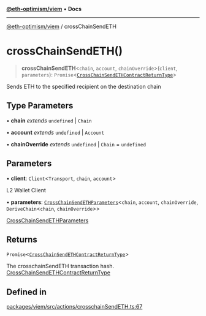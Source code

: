 [**@eth-optimism/viem**](../README.md) • **Docs**

***

[@eth-optimism/viem](../README.md) / crossChainSendETH

# crossChainSendETH()

> **crossChainSendETH**\<`chain`, `account`, `chainOverride`\>(`client`, `parameters`): `Promise`\<[`CrossChainSendETHContractReturnType`](../type-aliases/CrossChainSendETHContractReturnType.md)\>

Sends ETH to the specified recipient on the destination chain

## Type Parameters

• **chain** *extends* `undefined` \| `Chain`

• **account** *extends* `undefined` \| `Account`

• **chainOverride** *extends* `undefined` \| `Chain` = `undefined`

## Parameters

• **client**: `Client`\<`Transport`, `chain`, `account`\>

L2 Wallet Client

• **parameters**: [`CrossChainSendETHParameters`](../type-aliases/CrossChainSendETHParameters.md)\<`chain`, `account`, `chainOverride`, `DeriveChain`\<`chain`, `chainOverride`\>\>

[CrossChainSendETHParameters](../type-aliases/CrossChainSendETHParameters.md)

## Returns

`Promise`\<[`CrossChainSendETHContractReturnType`](../type-aliases/CrossChainSendETHContractReturnType.md)\>

The crosschainSendETH transaction hash. [CrossChainSendETHContractReturnType](../type-aliases/CrossChainSendETHContractReturnType.md)

## Defined in

[packages/viem/src/actions/crosschainSendETH.ts:67](https://github.com/ethereum-optimism/ecosystem/blob/6d6302cd415cfc874f1d86fa22a309bdd9314531/packages/viem/src/actions/crosschainSendETH.ts#L67)
